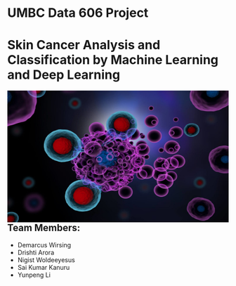 # UMBC Data 606 Project
# Skin Cancer Analysis and Classification by Machine Learning and Deep Learning

<img src="logo/logo.jpg" alt="Cancer Cell" style="float: left; margin-right: 10px; width:100%; height: 300px; "  />

## Team Members: 

- Demarcus Wirsing
- Drishti Arora
- Nigist Woldeeyesus
- Sai Kumar Kanuru
- Yunpeng Li

